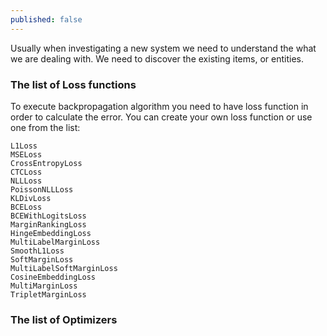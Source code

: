 ```yaml
---
published: false
---
```

Usually when investigating a new system we need to understand the what we are dealing with. We need  to discover the existing items, or entities.

### The list of Loss functions

To execute backpropagation algorithm you need to have loss function in order to calculate the error. You can create your own loss function or use one from the list:

    L1Loss
    MSELoss
    CrossEntropyLoss
    CTCLoss
    NLLLoss
    PoissonNLLLoss
    KLDivLoss
    BCELoss
    BCEWithLogitsLoss
    MarginRankingLoss
    HingeEmbeddingLoss
    MultiLabelMarginLoss
    SmoothL1Loss
    SoftMarginLoss
    MultiLabelSoftMarginLoss
    CosineEmbeddingLoss
    MultiMarginLoss
    TripletMarginLoss
    
    
### The list of Optimizers
